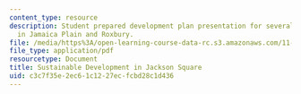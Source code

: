 ```yaml
---
content_type: resource
description: Student prepared development plan presentation for several vacant properties
  in Jamaica Plain and Roxbury.
file: /media/https%3A/open-learning-course-data-rc.s3.amazonaws.com/11-947-sustainable-economic-development-spring-2004/c3c7f35e2ec61c1227ecfcbd28c1d436_finaljpndc.pdf
file_type: application/pdf
resourcetype: Document
title: Sustainable Development in Jackson Square
uid: c3c7f35e-2ec6-1c12-27ec-fcbd28c1d436
---
```

